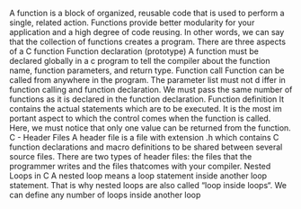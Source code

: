 A function is a block of organized, reusable code that is used to perform a single, related action. Functions provide better modularity for your application and a high degree of code reusing. In other words, we can say that the collection of functions creates a program.
  	      	      There are three aspects of a C function
		      Function declaration (prototype) A function must be declared globally in a c program to tell the                       compiler about the function name, function parameters, and return type.
		      Function call Function can be called from anywhere in the program. The parameter list must not d                       iffer in function calling and function declaration. We must pass the same number of functions as                       it is declared in the function declaration.
		      Function definition It contains the actual statements which are to be executed. It is the most im                      portant aspect to which the control comes when the function is called. Here, we must notice that
                      only one value can be returned from the function.
		      C - Header Files
A header file is a file with extension .h which contains C function declarations and macro definitions to be shared between several source files. There are two types of header files: the files that the programmer writes and the files thatcomes with your compiler.
                      Nested Loops in C
A nested loop means a loop statement inside another loop statement. That is why nested loops are also called “loop inside loops“. We can define any number of loops inside another loop